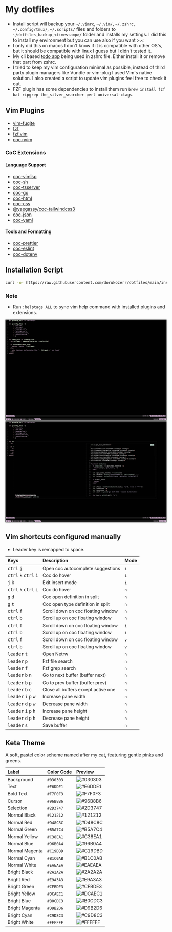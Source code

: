 # My dotfiles

- Install script will backup your `~/.vimrc`, `~/.vim/`, `~/.zshrc`, `~/.config/tmux/`, `~/.scripts/` files and folders to `~/dotfiles_backup_<timestamp>/` folder and installs my settings. I did this to install my environment but you can use also if you want >.<
- I only did this on macos I don't know if it is compatible with other OS's, but it should be compatible with linux I guess but I didn't tested it.
- My cli based [todo app](https://github.com/dorukozerr/todo-app) being used in zshrc file. Either install it or remove that part from zshrc.
- I tried to keep my vim configuration minimal as possible, instead of third party plugin managers like Vundle or vim-plug I used Vim's native solution. I also created a script to update vim plugins feel free to check it out.
- FZF plugin has some dependencies to install them run `brew install fzf bat ripgrep the_silver_searcher perl universal-ctags`.

## Vim Plugins

- [vim-fugite](https://github.com/tpope/vim-fugitive)
- [fzf](https://github.com/junegunn/fzf)
- [fzf.vim](https://github.com/junegunn/fzf.vim)
- [coc.nvim](https://github.com/neoclide/coc.nvim)

### CoC Extensions

#### Language Support

- [coc-vimlsp](https://www.npmjs.com/package/coc-vimlsp)
- [coc-sh](https://www.npmjs.com/package/coc-sh)
- [coc-tsserver](https://www.npmjs.com/package/coc-tsserver)
- [coc-go](https://www.npmjs.com/package/coc-go)
- [coc-html](https://www.npmjs.com/package/coc-html)
- [coc-css](https://www.npmjs.com/package/coc-css)
- [@yaegassy/coc-tailwindcss3](https://www.npmjs.com/package/@yaegassy/coc-tailwindcss3)
- [coc-json](https://www.npmjs.com/package/coc-json)
- [coc-yaml](https://www.npmjs.com/package/coc-yaml)

#### Tools and Formatting

- [coc-prettier](https://www.npmjs.com/package/coc-prettier)
- [coc-eslint](https://www.npmjs.com/package/coc-eslint)
- [coc-dotenv](https://www.npmjs.com/package/coc-dotenv)

## Installation Script

```bash
curl -o- https://raw.githubusercontent.com/dorukozerr/dotfiles/main/install.sh | bash
```

### Note

- Run `:helptags ALL` to sync vim help command with installed plugins and extensions.

![screenshot](ss-1.png)
![screenshot](ss-2.png)

## Vim shortcuts configured manually

- Leader key is remapped to space.

| Keys                                                      | Description                         | Mode |
| :-------------------------------------------------------- | :---------------------------------- | :--- |
| <kbd>ctrl</kbd> <kbd>j</kbd>                              | Open coc autocomplete suggestions   | `i`  |
| <kbd>ctrl</kbd> <kbd>k</kbd> <kbd>ctrl</kbd> <kbd>i</kbd> | Coc do hover                        | `ì`  |
| <kbd>j</kbd> <kbd>k</kbd>                                 | Exit insert mode                    | `i`  |
| <kbd>ctrl</kbd> <kbd>k</kbd> <kbd>ctrl</kbd> <kbd>i</kbd> | Coc do hover                        | `n`  |
| <kbd>g</kbd> <kbd>d</kbd>                                 | Coc open definition in split        | `n`  |
| <kbd>g</kbd> <kbd>t</kbd>                                 | Coc open type definition in split   | `n`  |
| <kbd>ctrl</kbd> <kbd>f</kbd>                              | Scroll down on coc floating window  | `n`  |
| <kbd>ctrl</kbd> <kbd>b</kbd>                              | Scroll up on coc floating window    | `n`  |
| <kbd>ctrl</kbd> <kbd>f</kbd>                              | Scroll down on coc floating window  | `i`  |
| <kbd>ctrl</kbd> <kbd>b</kbd>                              | Scroll up on coc floating window    | `i`  |
| <kbd>ctrl</kbd> <kbd>f</kbd>                              | Scroll down on coc floating window  | `v`  |
| <kbd>ctrl</kbd> <kbd>b</kbd>                              | Scroll up on coc floating window    | `v`  |
| <kbd>leader</kbd> <kbd>t</kbd>                            | Open Netrw                          | `n`  |
| <kbd>leader</kbd> <kbd>p</kbd>                            | Fzf file search                     | `n`  |
| <kbd>leader</kbd> <kbd>f</kbd>                            | Fzf grep search                     | `n`  |
| <kbd>leader</kbd> <kbd>b</kbd> <kbd>n</kbd>               | Go to next buffer (buffer next)     | `n`  |
| <kbd>leader</kbd> <kbd>b</kbd> <kbd>p</kbd>               | Go to prev buffer (buffer prev)     | `n`  |
| <kbd>leader</kbd> <kbd>b</kbd> <kbd>c</kbd>               | Close all buffers except active one | `n`  |
| <kbd>leader</kbd> <kbd>i</kbd> <kbd>p</kbd> <kbd>w</kbd>  | Increase pane width                 | `n`  |
| <kbd>leader</kbd> <kbd>d</kbd> <kbd>p</kbd> <kbd>w</kbd>  | Decrease pane width                 | `n`  |
| <kbd>leader</kbd> <kbd>i</kbd> <kbd>p</kbd> <kbd>h</kbd>  | Increase pane height                | `n`  |
| <kbd>leader</kbd> <kbd>d</kbd> <kbd>p</kbd> <kbd>h</kbd>  | Decrease pane height                | `n`  |
| <kbd>leader</kbd> <kbd>s</kbd>                            | Save buffer                         | `n`  |

## Keta Theme

A soft, pastel color scheme named after my cat, featuring gentle pinks and greens.

| Label          | Color Code | Preview                                           |
| :------------- | :--------- | :------------------------------------------------ |
| Background     | `#030303`  | ![#030303](https://placehold.co/30/030303/030303) |
| Text           | `#E6DDE1`  | ![#E6DDE1](https://placehold.co/30/E6DDE1/E6DDE1) |
| Bold Text      | `#F7F0F3`  | ![#F7F0F3](https://placehold.co/30/F7F0F3/F7F0F3) |
| Cursor         | `#96B8B6`  | ![#96B8B6](https://placehold.co/30/96B8B6/96B8B6) |
| Selection      | `#2D3747`  | ![#2D3747](https://placehold.co/30/2D3747/2D3747) |
| Normal Black   | `#121212`  | ![#121212](https://placehold.co/30/121212/121212) |
| Normal Red     | `#D48C8C`  | ![#D48C8C](https://placehold.co/30/D48C8C/D48C8C) |
| Normal Green   | `#B5A7C4`  | ![#B5A7C4](https://placehold.co/30/B5A7C4/B5A7C4) |
| Normal Yellow  | `#C38EA1`  | ![#C38EA1](https://placehold.co/30/C38EA1/C38EA1) |
| Normal Blue    | `#96B0A4`  | ![#96B0A4](https://placehold.co/30/96B0A4/96B0A4) |
| Normal Magenta | `#C19DBD`  | ![#C19DBD](https://placehold.co/30/C19DBD/C19DBD) |
| Normal Cyan    | `#B1C0AB`  | ![#B1C0AB](https://placehold.co/30/B1C0AB/B1C0AB) |
| Normal White   | `#EAEAEA`  | ![#EAEAEA](https://placehold.co/30/EAEAEA/EAEAEA) |
| Bright Black   | `#2A2A2A`  | ![#2A2A2A](https://placehold.co/30/2A2A2A/2A2A2A) |
| Bright Red     | `#E9A3A3`  | ![#E9A3A3](https://placehold.co/30/E9A3A3/E9A3A3) |
| Bright Green   | `#CFBDE3`  | ![#CFBDE3](https://placehold.co/30/CFBDE3/CFBDE3) |
| Bright Yellow  | `#DCAEC1`  | ![#DCAEC1](https://placehold.co/30/DCAEC1/DCAEC1) |
| Bright Blue    | `#B0CDC3`  | ![#B0CDC3](https://placehold.co/30/B0CDC3/B0CDC3) |
| Bright Magenta | `#D9B2D6`  | ![#D9B2D6](https://placehold.co/30/D9B2D6/D9B2D6) |
| Bright Cyan    | `#C9D8C3`  | ![#C9D8C3](https://placehold.co/30/C9D8C3/C9D8C3) |
| Bright White   | `#FFFFFF`  | ![#FFFFFF](https://placehold.co/30/FFFFFF/FFFFFF) |
